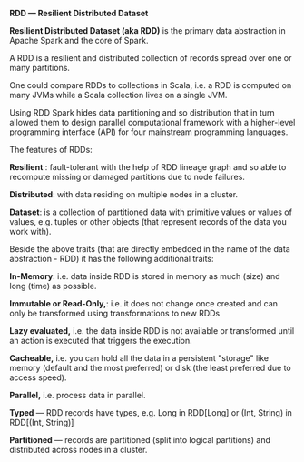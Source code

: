 **RDD — Resilient	Distributed	Dataset**

**Resilient	Distributed	Dataset	(aka	RDD)**	is	the	primary	data	abstraction	in	Apache	Spark
and	the	core of Spark.

A	RDD	is	a	resilient	and	distributed	collection	of	records	spread	over	one	or	many	partitions.

One	could	compare	RDDs	to	collections	in	Scala,	i.e.	a	RDD	is	computed	on
many	JVMs	while	a	Scala	collection	lives	on	a	single	JVM.

Using	RDD	Spark	hides	data	partitioning	and	so	distribution	that	in	turn	allowed	them	to
design	parallel	computational	framework	with	a	higher-level	programming	interface	(API)	for
four	mainstream	programming	languages.

The	features	of	RDDs:

**Resilient** : fault-tolerant	with	the	help	of	RDD	lineage	graph	and	so	able	to
recompute	missing	or	damaged	partitions	due	to	node	failures.

**Distributed**: with	data	residing	on	multiple	nodes	in	a	cluster.

**Dataset**: is	a	collection	of	partitioned	data	with	primitive	values	or	values	of	values,	e.g.
tuples	or	other	objects	(that	represent	records	of	the	data	you	work	with).

Beside	the	above	traits	(that	are	directly	embedded	in	the	name	of	the	data	abstraction	-
RDD)	it	has	the	following	additional	traits:

**In-Memory**: 	i.e.	data	inside	RDD	is	stored	in	memory	as	much	(size)	and	long	(time)	as
possible.

**Immutable	or	Read-Only,**: i.e.	it	does	not	change	once	created	and	can	only	be
transformed	using	transformations	to	new	RDDs

**Lazy	evaluated,**	i.e.	the	data	inside	RDD	is	not	available	or	transformed	until	an	action
is	executed	that	triggers	the	execution.

**Cacheable,**	i.e.	you	can	hold	all	the	data	in	a	persistent	"storage"	like	memory	(default
and	the	most	preferred)	or	disk	(the	least	preferred	due	to	access	speed).

**Parallel,**	i.e.	process	data	in	parallel.

**Typed** — RDD	records	have	types,	e.g.	 	Long	 	in	 	RDD[Long]	 	or	 	(Int,	String)	 	in
	RDD[(Int,	String)]	
  
 **Partitioned** — records	are	partitioned	(split	into	logical	partitions)	and	distributed	across
nodes	in	a	cluster.
